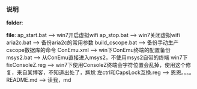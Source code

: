 ### 说明

**folder**: 

**file**: 
    ap_start.bat --> win7开启虚拟wifi 
    ap_stop.bat --> win7关闭虚拟wifi 
    aria2c.bat --> 备份aria2c的常用参数 
    build_cscope.bat --> 备份手动生产cscope数据库的命令 
    ConEmu.xml --> win下ConEmu终端的配置备份 
    msys2.bat --> 从ConEmu直接进入msys2，不使用msys2自带的终端 
    win7下fixConsoleZ.reg --> win7下使用ConsoleZ终端会字符位置会乱掉，使用这个修 
    复，来自某博客，不知道出处了，尴尬 
    左ctrl和CapsLock互换.reg --> 恩恩。。。。 
    README.md --> 读我，md 
